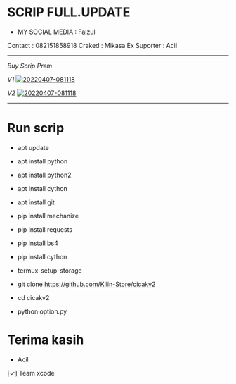 # SCRIP FULL.UPDATE

* MY SOCIAL MEDIA : Faizul




Contact : 082151858918
Craked : Mikasa Ex
Suporter : Acil
___


_Buy Scrip Prem_

_V1_
<a href="https://ibb.co/yVb3XvB"><img src="https://i.ibb.co/kMWdxb6/20220407-081118.jpg" alt="20220407-081118" border="0"></a>

_V2_
<a href="https://ibb.co/yVb3XvB"><img src="https://i.ibb.co/kMWdxb6/20220407-081118.jpg" alt="20220407-081118" border="0"></a>
___


# Run scrip

- apt update

- apt install python

- apt install python2

- apt install cython

- apt install git

- pip install mechanize

- pip install requests

- pip install bs4

- pip install cython

- termux-setup-storage

- git clone https://github.com/Kilin-Store/cicakv2

- cd cicakv2

- python option.py






# Terima kasih

- Acil

[✓] Team xcode
